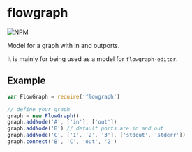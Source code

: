 # flowgraph

[![NPM](https://nodei.co/npm/flowgraph.png)](https://nodei.co/npm/flowgraph/)

Model for a graph with in and outports.

It is mainly for being used as a model for `flowgraph-editor`.

## Example

```js
var FlowGraph = require('flowgraph')

// define your graph
graph = new FlowGraph()
graph.addNode('A', ['in'], ['out'])
graph.addNode('B') // default ports are in and out
graph.addNode('C', ['1', '2', '3'], ['stdout', 'stderr'])
graph.connect('B', 'C', 'out', '2')
```